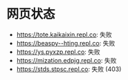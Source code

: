 # 网页状态
- https://tote.kaikaixin.repl.co: 失败
- https://beaspy--hting.repl.co: 失败
- https://ys.pyxzp.repl.co: 失败
- https://mization.edpjg.repl.co: 失败
- https://stds.stpsc.repl.co: 失败 (403)

